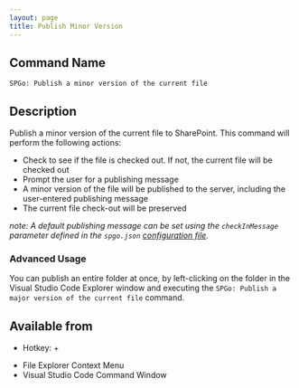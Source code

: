 ```yaml
---
layout: page
title: Publish Minor Version
---
```


## Command Name
`SPGo: Publish a minor version of the current file`

## Description
Publish a minor version of the current file to SharePoint. This command will perform the following actions:
- Check to see if the file is checked out. If not, the current file will be checked out
- Prompt the user for a publishing message
- A minor version of the file will be published to the server, including the user-entered publishing message
- The current file check-out will be preserved

_note: A default publishing message can be set using the `checkInMessage` parameter defined in the `spgo.json` [configuration file](/spgo/general/config-options)._

### Advanced Usage
You can publish an entire folder at once, by left-clicking on the folder in the Visual Studio Code Explorer window and executing the `SPGo: Publish a major version of the current file` command.

## Available from
* Hotkey: <alt>+<p>
* File Explorer Context Menu
* Visual Studio Code Command Window
